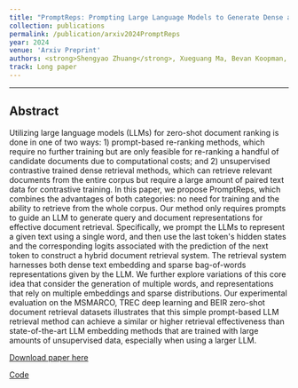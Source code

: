 ```yaml
---
title: "PromptReps: Prompting Large Language Models to Generate Dense and Sparse Representations for Zero-Shot Document Retrieval"
collection: publications
permalink: /publication/arxiv2024PromptReps
year: 2024
venue: 'Arxiv Preprint'
authors: <strong>Shengyao Zhuang</strong>, Xueguang Ma, Bevan Koopman, Jimmy Lin, and Guido Zuccon.
track: Long paper
---
```

---

## Abstract
Utilizing large language models (LLMs) for zero-shot document ranking is done in one of two ways: 1) prompt-based re-ranking methods, which require no further training but are only feasible for re-ranking a handful of candidate documents due to computational costs; and 2) unsupervised contrastive trained dense retrieval methods, which can retrieve relevant documents from the entire corpus but require a large amount of paired text data for contrastive training. 
In this paper, we propose PromptReps, which combines the advantages of both categories: no need for training and the ability to retrieve from the whole corpus. Our method only requires prompts to guide an LLM to generate query and document representations for effective document retrieval. Specifically, we prompt the LLMs to represent a given text using a single word, and then use the last token's hidden states and the corresponding logits associated with the prediction of the next token to construct a hybrid document retrieval system. The retrieval system harnesses both dense text embedding and sparse bag-of-words representations given by the LLM. We further explore variations of this core idea that consider the generation of multiple words, and representations that rely on multiple embeddings and sparse distributions. Our experimental evaluation on the MSMARCO, TREC deep learning and BEIR zero-shot document retrieval datasets illustrates that this simple prompt-based LLM retrieval method can achieve a similar or higher retrieval effectiveness than state-of-the-art LLM embedding methods that are trained with large amounts of unsupervised data, especially when using a larger LLM.

[Download paper here](https://arxiv.org/pdf/2404.18424)

[Code](https://github.com/ielab/PromptReps)

